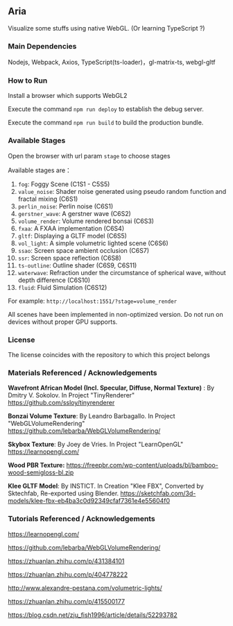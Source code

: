 ## Aria

Visualize some stuffs using native WebGL. (Or learning TypeScript ?)





### Main Dependencies

Nodejs, Webpack, Axios, TypeScript(ts-loader)，gl-matrix-ts, webgl-gltf





### How to Run

Install a browser which supports WebGL2

Execute the command `npm run deploy` to establish the debug server.

Execute the command `npm run build` to build the production bundle.





### Available Stages

Open the browser with url param `stage` to choose stages

Available stages are：

1. `fog`: Foggy Scene (C1S1 - C5S5)
2. `value_noise`: Shader noise generated using pseudo random function and fractal mixing (C6S1)
3. `perlin_noise`: Perlin noise (C6S1)
4. `gerstner_wave`: A gerstner wave (C6S2)
5. `volume_render`: Volume rendered bonsai (C6S3)
6. `fxaa`: A FXAA implementation (C6S4)
7. `gltf`: Displaying a GLTF model (C6S5)
8. `vol_light`: A simple volumetric lighted scene (C6S6)
9. `ssao`: Screen space ambient occlusion (C6S7)
10. `ssr`: Screen space reflection (C6S8)
11. `ts-outline`: Outline shader (C6S9, C6S11)
11. `waterwave`: Refraction under the circumstance of spherical wave, without depth difference (C6S10)
11. `fluid`: Fluid Simulation (C6S12)



For example: `http://localhost:1551/?stage=volume_render`

All scenes have been implemented in non-optimized version. Do not run on devices without proper GPU supports.





### License

The license coincides with the repository to which this project belongs





### Materials Referenced / Acknowledgements

**Wavefront African Model \(Incl. Specular, Diffuse, Normal Texture\)**  : By Dmitry V. Sokolov. In Project "TinyRenderer" https://github.com/ssloy/tinyrenderer

**Bonzai Volume Texture**: By Leandro Barbagallo. In Project "WebGLVolumeRendering" https://github.com/lebarba/WebGLVolumeRendering/

**Skybox Texture**: By Joey de Vries. In Project "LearnOpenGL" https://learnopengl.com/

**Wood PBR Texture:** https://freepbr.com/wp-content/uploads/bl/bamboo-wood-semigloss-bl.zip

**Klee GLTF Model**: By INSTICT. In Creation "Klee FBX", Converted by Sktechfab, Re-exported using Blender. https://sketchfab.com/3d-models/klee-fbx-eb4ba3c0d92349cfaf7361e4e55604f0





### Tutorials Referenced / Acknowledgements

https://learnopengl.com/

https://github.com/lebarba/WebGLVolumeRendering/

https://zhuanlan.zhihu.com/p/431384101

https://zhuanlan.zhihu.com/p/404778222

http://www.alexandre-pestana.com/volumetric-lights/

https://zhuanlan.zhihu.com/p/415500177

https://blog.csdn.net/zju_fish1996/article/details/52293782
